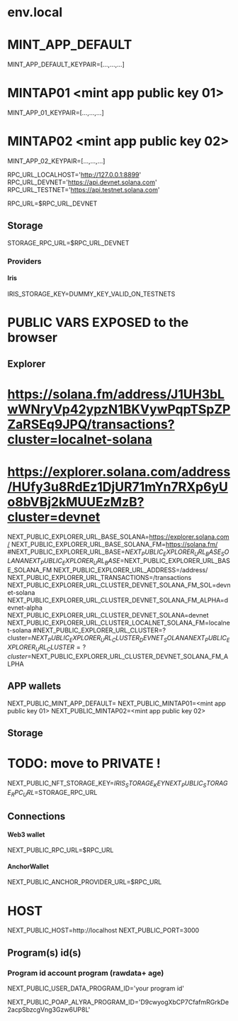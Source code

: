 # env.local


# MINT_APP_DEFAULT <mint app default public key>
MINT_APP_DEFAULT_KEYPAIR=[...,...,...]

# MINTAP01 <mint app public key 01>
MINT_APP_01_KEYPAIR=[...,...,...]

# MINTAP02 <mint app public key 02>
MINT_APP_02_KEYPAIR=[...,...,...]


RPC_URL_LOCALHOST='http://127.0.0.1:8899'
RPC_URL_DEVNET='https://api.devnet.solana.com'
RPC_URL_TESTNET='https://api.testnet.solana.com'

RPC_URL=$RPC_URL_DEVNET

## Storage
STORAGE_RPC_URL=$RPC_URL_DEVNET

### Providers
#### Iris
IRIS_STORAGE_KEY=DUMMY_KEY_VALID_ON_TESTNETS

# PUBLIC VARS EXPOSED to the browser


## Explorer
# https://solana.fm/address/J1UH3bLwWNryVp42ypzN1BKVywPqpTSpZPZaRSEq9JPQ/transactions?cluster=localnet-solana
# https://explorer.solana.com/address/HUfy3u8RdEz1DjUR71mYn7RXp6yUo8bVBj2kMUUEzMzB?cluster=devnet
NEXT_PUBLIC_EXPLORER_URL_BASE_SOLANA=https://explorer.solana.com/
NEXT_PUBLIC_EXPLORER_URL_BASE_SOLANA_FM=https://solana.fm/
#NEXT_PUBLIC_EXPLORER_URL_BASE=$NEXT_PUBLIC_EXPLORER_URL_BASE_SOLANA
NEXT_PUBLIC_EXPLORER_URL_BASE=$NEXT_PUBLIC_EXPLORER_URL_BASE_SOLANA_FM
NEXT_PUBLIC_EXPLORER_URL_ADDRESS=/address/
NEXT_PUBLIC_EXPLORER_URL_TRANSACTIONS=/transactions
NEXT_PUBLIC_EXPLORER_URL_CLUSTER_DEVNET_SOLANA_FM_SOL=devnet-solana
NEXT_PUBLIC_EXPLORER_URL_CLUSTER_DEVNET_SOLANA_FM_ALPHA=devnet-alpha
NEXT_PUBLIC_EXPLORER_URL_CLUSTER_DEVNET_SOLANA=devnet
NEXT_PUBLIC_EXPLORER_URL_CLUSTER_LOCALNET_SOLANA_FM=localnet-solana
#NEXT_PUBLIC_EXPLORER_URL_CLUSTER=?cluster=$NEXT_PUBLIC_EXPLORER_URL_CLUSTER_DEVNET_SOLANA
NEXT_PUBLIC_EXPLORER_URL_CLUSTER=?cluster=$NEXT_PUBLIC_EXPLORER_URL_CLUSTER_DEVNET_SOLANA_FM_ALPHA


## APP wallets
NEXT_PUBLIC_MINT_APP_DEFAULT=<mint app default public key>
NEXT_PUBLIC_MINTAP01=<mint app public key 01>
NEXT_PUBLIC_MINTAP02=<mint app public key 02>

## Storage
# TODO: move to PRIVATE !
NEXT_PUBLIC_NFT_STORAGE_KEY=$IRIS_STORAGE_KEY
NEXT_PUBLIC_STORAGE_RPC_URL=$STORAGE_RPC_URL

## Connections
#### Web3 wallet
NEXT_PUBLIC_RPC_URL=$RPC_URL
#### AnchorWallet
NEXT_PUBLIC_ANCHOR_PROVIDER_URL=$RPC_URL

# HOST
NEXT_PUBLIC_HOST=http://localhost
NEXT_PUBLIC_PORT=3000

## Program(s) id(s)

### Program id account program (rawdata+ age)
NEXT_PUBLIC_USER_DATA_PROGRAM_ID='your program id'

NEXT_PUBLIC_POAP_ALYRA_PROGRAM_ID='D9cwyogXbCP7CfafmRGrkDe2acpSbzcgVng3Gzw6UP8L'
